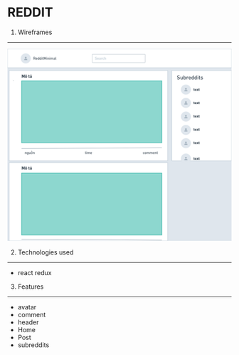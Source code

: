 # REDDIT

1. Wireframes
---
![Wireframes](./image/Wireframes.png)

2. Technologies used
---
- react redux

3. Features
---
- avatar
- comment
- header
- Home
- Post
- subreddits
